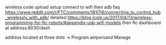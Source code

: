 wireless code upload setup
connect to wifi then adb
faq https://www.reddit.com/r/FTC/comments/181l7i6/connecting_to_control_hub_wirelessly_with_adb/
detailed https://blog.jcole.us/2017/04/13/wireless-programming-for-ftc-robots/#appendix-usb-wifi-models
then
ftc dashboard at address:8030/dash

address located at three dots -> Program ampersand Manage